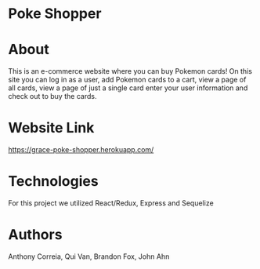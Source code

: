 # Poke Shopper

# About

This is an e-commerce website where you can buy Pokemon cards! On this site you can log in as a user, add Pokemon cards to a cart, view a page of all cards, view a page of just a single card enter your user information and check out to buy the cards.

# Website Link

https://grace-poke-shopper.herokuapp.com/

# Technologies

For this project we utilized React/Redux, Express and Sequelize

# Authors

Anthony Correia, Qui Van, Brandon Fox, John Ahn
